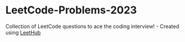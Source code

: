# LeetCode-Problems-2023
Collection of LeetCode questions to ace the coding interview! - Created using [LeetHub](https://github.com/QasimWani/LeetHub)
